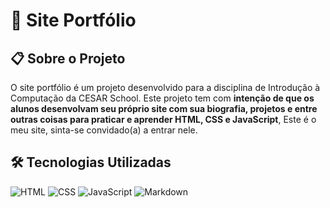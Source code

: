 # 👥 Site Portfólio

## 📋 Sobre o Projeto

O site portfólio é um projeto desenvolvido para a disciplina de Introdução à Computação da CESAR School. Este projeto tem com **intenção de que os alunos desenvolvam seu próprio site com sua biografia, projetos e entre outras coisas para praticar e aprender HTML, CSS e JavaScript**, Este é o meu site, sinta-se convidado(a) a entrar nele.

## 🛠️ Tecnologias Utilizadas

![HTML](https://img.shields.io/badge/HTML-white?style=for-the-badge&logo=html5&logoColor=white&logoSize=auto&color=red)
![CSS](https://img.shields.io/badge/CSS-white?style=for-the-badge&logo=css&logoColor=white&logoSize=auto&color=blue)
![JavaScript](https://img.shields.io/badge/JavaScript-yellow?style=for-the-badge&logo=javascript&logoColor=white&logoSize=auto)
![Markdown](https://img.shields.io/badge/Markdown-000000?style=for-the-badge&logo=markdown&logoColor=white)